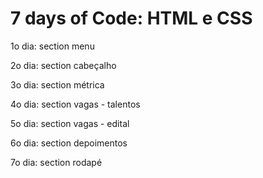 # 7 days of Code: HTML e CSS

1o dia: section menu

2o dia: section cabeçalho

3o dia: section métrica

4o dia: section vagas - talentos

5o dia: section vagas - edital

6o dia: section depoimentos

7o dia: section rodapé
